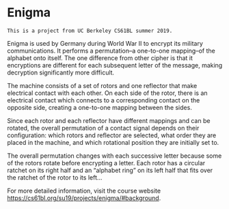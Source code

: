 # Enigma
    This is a project from UC Berkeley CS61BL summer 2019.
Enigma is used by Germany during World War II to encrypt its military communications. It performs a permutation–a one-to-one mapping–of the alphabet onto itself. The one difference from other cipher is that it encryptions are different for each subsequent letter of the message, making decryption significantly more difficult.

The machine consists of a set of rotors and one reflector that make electrical contact with each other. On each side of the rotor, there is an electrical contact which connects to a corresponding contact on the opposite side, creating a one-to-one mapping between the sides. 

Since each rotor and each reflector have different mappings and can be rotated, the overall permutation of a contact signal depends on their configuration: which rotors and reflector are selected, what order they are placed in the machine, and which rotational position they are initially set to.

The overall permutation changes with each successive letter because some of the rotors rotate before encrypting a letter. Each rotor has a circular ratchet on its right half and an “alphabet ring” on its left half that fits over the ratchet of the rotor to its left...

For more detailed information, visit the course website https://cs61bl.org/su19/projects/enigma/#background.
